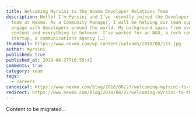 ```yaml
---
title: Welcoming Myrsini to the Nexmo Developer Relations Team
description: Hello! I’m Myrsini and I’ve recently joined the Developer Relations
  team at Nexmo. As a Community Manager, I will be helping our team support and
  engage with developers around the world. My background spans from events to
  content and everything in between. I’ve worked for an NGO, a tech company, a
  startup, a communications agency […]
thumbnail: https://www.nexmo.com/wp-content/uploads/2018/08/113.jpg
author: myrsini
published: true
published_at: 2018-08-27T16:55:42
comments: true
category: team
tags:
  - careers
canonical: https://www.nexmo.com/blog/2018/08/27/welcoming-myrsini-to-the-nexmo-developer-relations-team-dr
redirect: https://www.nexmo.com/blog/2018/08/27/welcoming-myrsini-to-the-nexmo-developer-relations-team-dr
---
```

Content to be migrated...